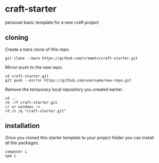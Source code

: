 # craft-starter
personal basic template for a new craft project

## cloning
Create a bare clone of this repo.
```
git clone --bare https://github.com/cremetv/craft-starter.git
```
Mirror-push to the new repo.
```
cd craft-starter.git
git push --mirror https://github.com/username/new-repo.git
```
Remove the temporary local repository you created earlier.
```
cd ..
rm -rf craft-starter.git
// or windows :>
rd /s /q "craft-starter.git"
```

## installation
Once you cloned this starter template to your project folder you can install all the packages.
```
composer i
npm i
```
